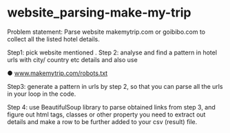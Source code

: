 # website_parsing-make-my-trip
Problem statement: Parse website makemytrip.com or goibibo.com to collect all the listed hotel details.

Step1: pick  website mentioned .
Step 2: analyse and find a pattern in hotel urls with city/ country etc details and also
use

● www.makemytrip.com/robots.txt

Step3: generate a pattern in urls by step 2, so that you can parse all the urls in your loop in the code.

Step 4: use BeautifulSoup library to parse obtained links from step 3, and figure out
html tags, classes or other property you need to extract out details and make a row to
be further added to your csv (result) file.
